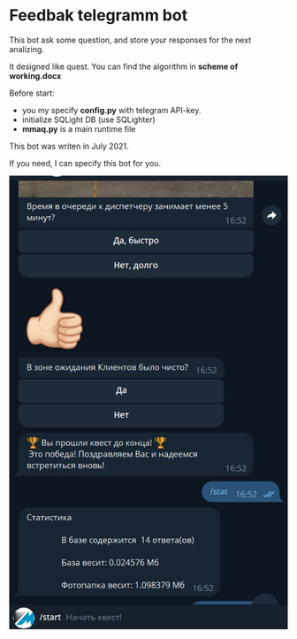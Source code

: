 # Feedbak telegramm bot

This bot ask some question, and store your responses for the next analizing.

It designed like quest. You can find the algorithm in **scheme of working.docx**

Before start:
- you my specify **config.py** with telegram API-key.
- initialize SQLight DB (use SQLighter)
- **mmaq.py** is a main runtime file


This bot was writen in July 2021.


If you need, I can specify this bot for you.

![](https://github.com/binSmile/Quality-feedback-bot/raw/master/screenshot.jpg)